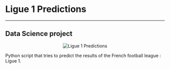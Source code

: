 # Ligue 1 Predictions 



----
Data Science project 
----

<p align="center">
  <img src="https://github.com/yanismiraoui/Predicting-Ligue-1/blob/master/Ligue%201%20Predictions.png?raw=true" alt="Ligue 1 Predictions"/>
</p>

Python script that tries to predict the results of the French football league : Ligue 1. 

